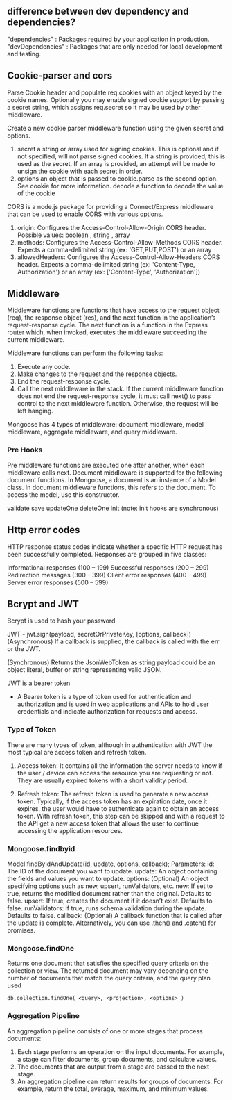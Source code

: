 ## difference between dev dependency and dependencies?
"dependencies" : Packages required by your application in production. 
"devDependencies" : Packages that are only needed for local development 
and testing.

## Cookie-parser and cors
Parse Cookie header and populate req.cookies with an object keyed by the 
cookie names. Optionally you may enable signed cookie support by passing 
a secret string, which assigns req.secret so it may be used by other 
middleware.

Create a new cookie parser middleware function using the given secret 
and options.

1) secret a string or array used for signing cookies. This is optional 
and if not specified, will not parse signed cookies. If a string is 
provided, this is used as the secret. If an array is provided, an 
attempt will be made to unsign the cookie with each secret in order.
2) options an object that is passed to cookie.parse as the second 
option. See cookie for more information.
decode a function to decode the value of the cookie

CORS is a node.js package for providing a Connect/Express middleware 
that can be used to enable CORS with various options.
1) origin: Configures the Access-Control-Allow-Origin CORS header. 
Possible values: boolean , string , array
2) methods: Configures the Access-Control-Allow-Methods CORS header. 
Expects a comma-delimited string (ex: 'GET,PUT,POST') or an array
3) allowedHeaders: Configures the Access-Control-Allow-Headers CORS 
header. Expects a comma-delimited string (ex: 'Content-Type,
Authorization') or an array (ex: ['Content-Type', 'Authorization'])

## Middleware 
Middleware functions are functions that have access to the request object (req), the response object (res), and the next function in the application’s request-response cycle. The next function is a function in the Express router which, when invoked, executes the middleware succeeding the current middleware.

Middleware functions can perform the following tasks:

1) Execute any code.
2) Make changes to the request and the response objects.
3) End the request-response cycle.
4) Call the next middleware in the stack.
If the current middleware function does not end the request-response cycle, it must call next() to pass control to the next middleware function. Otherwise, the request will be left hanging.

Mongoose has 4 types of middleware: document middleware, model middleware, aggregate middleware, and query middleware.
### Pre Hooks
Pre middleware functions are executed one after another, when each middleware calls next.
Document middleware is supported for the following document functions. In Mongoose, a document is an instance of a Model class. In 
document middleware functions, this refers to the document. To access the model, use this.constructor.

validate
save
updateOne
deleteOne
init (note: init hooks are synchronous)

## Http error codes
HTTP response status codes indicate whether a specific HTTP request has been successfully completed. Responses are grouped in five 
classes:

Informational responses (100 – 199)
Successful responses (200 – 299)
Redirection messages (300 – 399)
Client error responses (400 – 499)
Server error responses (500 – 599)

## Bcrypt and JWT
Bcrypt is used to hash your password

JWT -
jwt.sign(payload, secretOrPrivateKey, [options, callback])
(Asynchronous) If a callback is supplied, the callback is called with the err or the JWT.

(Synchronous) Returns the JsonWebToken as string
payload could be an object literal, buffer or string representing valid JSON.

JWT is a bearer token
- A Bearer token is a type of token used for authentication and authorization and is used in web applications and APIs to hold user 
credentials and indicate authorization for requests and access.


### Type of Token
There are many types of token, although in authentication with JWT the most typical are access token and refresh token.

1) Access token: It contains all the information the server needs to know if the user / device can access the resource you are
requesting or not. They are usually expired tokens with a short validity period.

2) Refresh token: The refresh token is used to generate a new access token. Typically, if the access token has an expiration date, once 
it expires, the user would have to authenticate again to obtain an access token. With refresh token, this step can be skipped and with 
a request to the API get a new access token that allows the user to continue accessing the application resources.


### Mongoose.findbyid
Model.findByIdAndUpdate(id, update, options, callback);
Parameters:
id: The ID of the document you want to update.
update: An object containing the fields and values you want to update.
options: (Optional) An object specifying options such as new, upsert, runValidators, etc.
new: If set to true, returns the modified document rather than the original. Defaults to false.
upsert: If true, creates the document if it doesn’t exist. Defaults to false.
runValidators: If true, runs schema validation during the update. Defaults to false.
callback: (Optional) A callback function that is called after the update is complete. Alternatively, you can use .then() and .catch() for promises.

### Mongoose.findOne
Returns one document that satisfies the specified query criteria on the collection or view.
The returned document may vary depending on the number of documents that match the query criteria, and the query plan used

```
db.collection.findOne( <query>, <projection>, <options> )
```

### Aggregation Pipeline
An aggregation pipeline consists of one or more stages that process documents:
1) Each stage performs an operation on the input documents. For example, a stage can filter documents, group documents, and calculate values.
2) The documents that are output from a stage are passed to the next stage.
3) An aggregation pipeline can return results for groups of documents. For example, return the total, average, maximum, and minimum values.

### 

